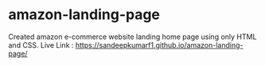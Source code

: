 # amazon-landing-page
Created amazon e-commerce website landing home page using only HTML and CSS.
Live Link : https://sandeepkumarf1.github.io/amazon-landing-page/
